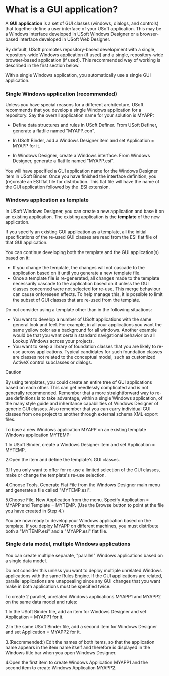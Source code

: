 # What is a GUI application?

A **GUI application** is a set of GUI classes (windows, dialogs, and controls) that together define a user interface of your USoft application. This may be a Windows interface developed in USoft Windows Designer or a browser-based interface developed in USoft Web Designer.

By default, USoft promotes repository-based development with a single, repository-wide Windows application (if used) and a single, repository-wide browser-based application (if used). This recommended way of working is described in the first section below.

With a single Windows application, you automatically use a single GUI application.

### Single Windows application (recommended)

Unless you have special reasons for a different architecture, USoft recommends that you develop a single Windows application for a repository. Say the overall application name for your solution is MYAPP:

- Define data structures and rules in USoft Definer. From USoft Definer, generate a flatfile named "MYAPP.con".

- In USoft Binder, add a Windows Designer item and set Application = MYAPP for it.

- In Windows Designer, create a Windows interface. From Windows Designer, generate a flatfile named "MYAPP.esi".

You will have specified a GUI application name for the Windows Designer item in USoft Binder. Once you have finished the interface definition, you (re)create an ESI flat file for distribution. This flat file will have the name of the GUI application followed by the .ESI extension.

### Windows application as template

In USoft Windows Designer, you can create a new application and base it on an existing application. The existing application is the **template** of the new application.

If you specify an existing GUI application as a template, all the initial specifications of the re-used GUI classes are read from the ESI flat file of that GUI application.

You can continue developing both the template and the GUI application(s) based on it:

- If you change the template, the changes will not cascade to the application based on it until you generate a new template file.
- Once a template file is re-generated, all changes made to the template necessarily cascade to the application based on it unless the GUI classes concerned were not selected for re-use. This merge behaviour can cause onforeseen effects. To help manage this, it is possible to limit the subset of GUI classes that are re-used from the template.

Do not consider using a template other than in the following situations:

- You want to develop a number of USoft applications with the same general look and feel. For example, in all your applications you want the same yellow color as a background for all windows. Another example would be that you want certain standard navigational behavior on all Lookup Windows across your projects.
- You want to keep a library of foundation classes that you are likely to re-use across applications. Typical candidates for such foundation classes are classes not related to the conceptual model, such as customized ActiveX control subclasses or dialogs.

> [!CAUTION]
> By using templates, you could create an entire tree of GUI applications based on each other. This can get needlessly complicated and is not generally recommended. Remember that a more straightforward way to re-use definitions is to take advantage, within a single Windows application, of the many style guide and inheritance capabilities of Windows Designer of generic GUI classes. Also remember that you can carry individual GUI classes from one project to another through external schema XML export files.

To base a new Windows application MYAPP on an existing template Windows application MYTEMP:

1.In USoft Binder, create a Windows Designer item and set Application = MYTEMP.

2.Open the item and define the template's GUI classes.

3.If you only want to offer for re-use a limited selection of the GUI classes, make or change the template's re-use selection.

4.Choose Tools, Generate Flat File from the Windows Designer main menu and generate a file called "MYTEMP.esi".

5.Choose File, New Application from the menu. Specify Application = MYAPP and Template = MYTEMP. (Use the Browse button to point at the file you have created in Step 4.)

You are now ready to develop your Windows application based on the template. If you deploy MYAPP on different machines, you must distribute both a "MYTEMP.esi" and a "MYAPP.esi" flat file.

### Single data model, multiple Windows applications

You can create multiple separate, "parallel" Windows applications based on a single data model.

Do not consider this unless you want to deploy multiple unrelated Windows applications with the same Rules Engine. If the GUI applications are related, parallel applications are unappealing since any GUI changes that you want make in both applications must be specified twice.

To create 2 parallel, unrelated Windows applications MYAPP1 and MYAPP2 on the same data model and rules:

1.In the USoft Binder file, add an item for Windows Designer and set Application = MYAPP1 for it.

2.In the same USoft Binder file, add a second item for Windows Designer and set Application = MYAPP2 for it.

3.(Recommended:) Edit the names of both items, so that the application name appears in the item name itself and therefore is displayed in the Windows title bar when you open Windows Designer.

4.Open the first item to create Windows Application MYAPP1 and the second item to create Windows Application MYAPP2.

 

 